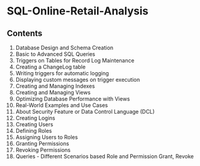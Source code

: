# SQL-Online-Retail-Analysis

## Contents

1.  Database Design and Schema Creation
2.  Basic to Advanced SQL Queries
3.  Triggers on Tables for Record Log Maintenance
4.  Creating a ChangeLog table
5.  Writing triggers for automatic logging
6.  Displaying custom messages on trigger execution
7.  Creating and Managing Indexes
8.  Creating and Managing Views
9.  Optimizing Database Performance with Views
10. Real-World Examples and Use Cases
11. About Security Feature or Data Control Language (DCL)
12. Creating Logins
13. Creating Users
14. Defining Roles
15. Assigning Users to Roles
16. Granting Permissions
17. Revoking Permissions
18. Queries - Different Scenarios based Role and Permission Grant, Revoke

